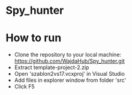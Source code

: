 # Spy_hunter

# How to run
* Clone the repository to your local machine: https://github.com/WajdaHub/Spy_hunter.git
* Extract template-project-2.zip
* Open 'szablon2vs17.vcxproj' in Visual Studio
* Add files in explorer window from folder 'src' 
* Click F5

